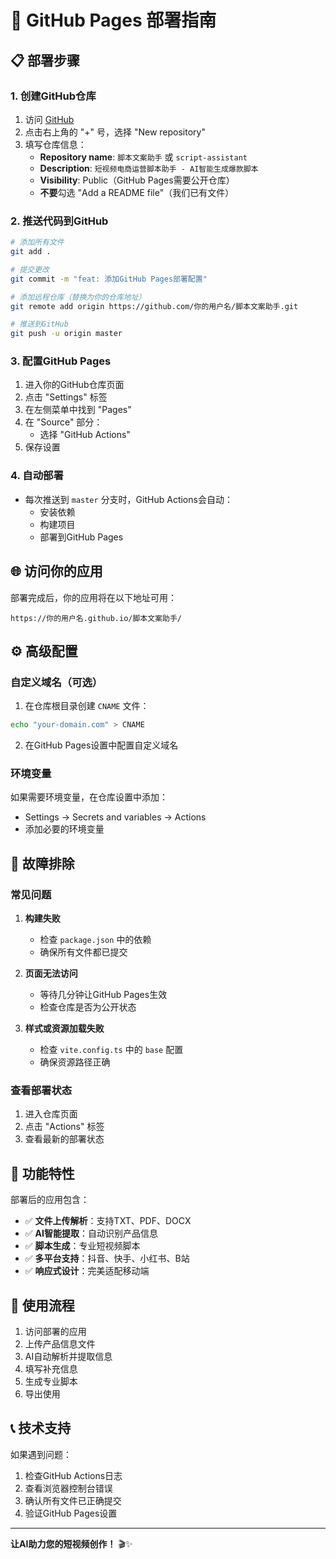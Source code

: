 # 🚀 GitHub Pages 部署指南

## 📋 部署步骤

### 1. 创建GitHub仓库

1. 访问 [GitHub](https://github.com)
2. 点击右上角的 "+" 号，选择 "New repository"
3. 填写仓库信息：
   - **Repository name**: `脚本文案助手` 或 `script-assistant`
   - **Description**: `短视频电商运营脚本助手 - AI智能生成爆款脚本`
   - **Visibility**: Public（GitHub Pages需要公开仓库）
   - **不要**勾选 "Add a README file"（我们已有文件）

### 2. 推送代码到GitHub

```bash
# 添加所有文件
git add .

# 提交更改
git commit -m "feat: 添加GitHub Pages部署配置"

# 添加远程仓库（替换为你的仓库地址）
git remote add origin https://github.com/你的用户名/脚本文案助手.git

# 推送到GitHub
git push -u origin master
```

### 3. 配置GitHub Pages

1. 进入你的GitHub仓库页面
2. 点击 "Settings" 标签
3. 在左侧菜单中找到 "Pages"
4. 在 "Source" 部分：
   - 选择 "GitHub Actions"
5. 保存设置

### 4. 自动部署

- 每次推送到 `master` 分支时，GitHub Actions会自动：
  - 安装依赖
  - 构建项目
  - 部署到GitHub Pages

## 🌐 访问你的应用

部署完成后，你的应用将在以下地址可用：
```
https://你的用户名.github.io/脚本文案助手/
```

## ⚙️ 高级配置

### 自定义域名（可选）

1. 在仓库根目录创建 `CNAME` 文件：
```bash
echo "your-domain.com" > CNAME
```

2. 在GitHub Pages设置中配置自定义域名

### 环境变量

如果需要环境变量，在仓库设置中添加：
- Settings → Secrets and variables → Actions
- 添加必要的环境变量

## 🔧 故障排除

### 常见问题

1. **构建失败**
   - 检查 `package.json` 中的依赖
   - 确保所有文件都已提交

2. **页面无法访问**
   - 等待几分钟让GitHub Pages生效
   - 检查仓库是否为公开状态

3. **样式或资源加载失败**
   - 检查 `vite.config.ts` 中的 `base` 配置
   - 确保资源路径正确

### 查看部署状态

1. 进入仓库页面
2. 点击 "Actions" 标签
3. 查看最新的部署状态

## 📱 功能特性

部署后的应用包含：

- ✅ **文件上传解析**：支持TXT、PDF、DOCX
- ✅ **AI智能提取**：自动识别产品信息
- ✅ **脚本生成**：专业短视频脚本
- ✅ **多平台支持**：抖音、快手、小红书、B站
- ✅ **响应式设计**：完美适配移动端

## 🎯 使用流程

1. 访问部署的应用
2. 上传产品信息文件
3. AI自动解析并提取信息
4. 填写补充信息
5. 生成专业脚本
6. 导出使用

## 📞 技术支持

如果遇到问题：

1. 检查GitHub Actions日志
2. 查看浏览器控制台错误
3. 确认所有文件已正确提交
4. 验证GitHub Pages设置

---

**让AI助力您的短视频创作！** 🎬✨
